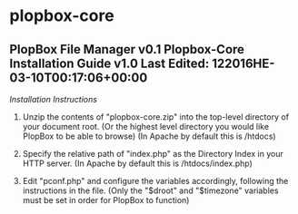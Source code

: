 # plopbox-core
PlopBox File Manager v0.1
Plopbox-Core Installation Guide v1.0
Last Edited: 122016HE-03-10T00:17:06+00:00
-

*Installation Instructions*

 1. Unzip the contents of "plopbox-core.zip" into the top-level directory of your document root.
(Or the highest level directory you would like PlopBox to be able to browse)
(In Apache by default this is /htdocs)

 2. Specify the relative path of "index.php" as the Directory Index in your HTTP server.
(In Apache by default this is /htdocs/index.php)

 3. Edit "pconf.php" and configure the variables accordingly, following the instructions in the file.
(Only the "$droot" and "$timezone" variables must be set in order for PlopBox to function)
